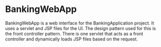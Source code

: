 # BankingWebApp
BankingWebApp is a web interface for the BankingApplication project. It uses a servlet and JSP files for the UI. The design pattern
used for this is the front controller pattern. There is one servlet that acts as a front controller and dynamically loads JSP files
based on the request.
